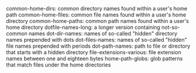 common-home-dirs: common directory names found within a user's home path
common-home-files: common file names found within a user's home directory
common-home-paths: common path names found within a user's home directory
dotfile-names-long: a longer version containing not-so-common names
dot-dir-names: names of so-called "hidden" directory names prepended with dots
dot-files-names: names of so-called "hidden" file names prepended with periods
dot-path-names: path to file or directory that starts with a hidden directory
file-extensions-various: file extension names between one and eighteen bytes
home-path-globs: glob patterns that match files under the home directories
